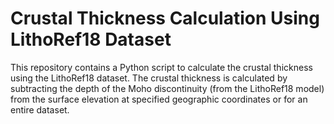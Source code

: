 # Crustal Thickness Calculation Using LithoRef18 Dataset

This repository contains a Python script to calculate the crustal thickness using the LithoRef18 dataset. The crustal thickness is calculated by subtracting the depth of the Moho discontinuity (from the LithoRef18 model) from the surface elevation at specified geographic coordinates or for an entire dataset.
